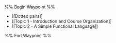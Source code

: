 %% Begin Waypoint %%
- [[Dotted pairs]]
- [[Topic 1 - Introduction and Course Organization]]
- [[Topic 2 - A Simple Functional Language]]

%% End Waypoint %%